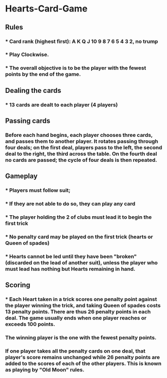 # Hearts-Card-Game

## Rules
### * Card rank (highest first):	**A K Q J 10 9 8 7 6 5 4 3 2**, no trump
### * Play	Clockwise.
### * The overall objective is to be the player with the fewest points by the end of the game.

## Dealing the cards
### * 13 cards are dealt to each player (4 players)

## Passing cards
### Before each hand begins, each player chooses three cards, and passes them to another player. It rotates passing through four deals; on the first deal, players pass to the left, the second deal to the right, the third across the table. On the fourth deal no cards are passed; the cycle of four deals is then repeated.

## Gameplay
### * Players must follow suit;
### * If they are not able to do so, they can play any card
### * The player holding the **2 of clubs** must lead it to begin the first trick
### * No penalty card may be played on the first trick (**hearts** or **Queen of spades**)
### * **Hearts** cannot be led until they have been "broken" (discarded on the lead of another suit), unless the player who must lead has nothing but **Hearts** remaining in hand.

## Scoring
### * Each **Heart** taken in a trick scores one penalty point against the player winning the trick, and taking **Queen of spades** costs 13 penalty points. There are thus 26 penalty points in each deal. The game usually ends when one player reaches or exceeds 100 points. 
### The winning player is the one with the fewest penalty points.
### If one player takes all the penalty cards on one deal, that player's score remains unchanged while 26 penalty points are added to the scores of each of the other players. This is known as playing by "Old Moon" rules.

